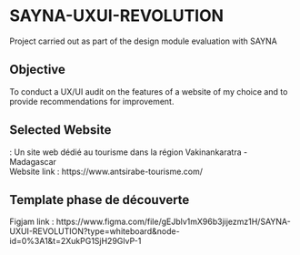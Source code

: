 # SAYNA-UXUI-REVOLUTION
Project carried out as part of the design module evaluation with SAYNA

<h2>Objective</h2>
To conduct a UX/UI audit on the features of a website of my choice and to provide recommendations for improvement.


<h2>Selected Website</h2> : 
Un site web dédié au tourisme dans la région Vakinankaratra - Madagascar <br>
Website link : https://www.antsirabe-tourisme.com/

<h2>Template phase de découverte</h2>
Figjam link : https://www.figma.com/file/gEJblv1mX96b3jijezmz1H/SAYNA-UXUI-REVOLUTION?type=whiteboard&node-id=0%3A1&t=2XukPG1SjH29GlvP-1
